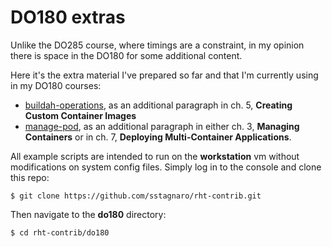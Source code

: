 # **DO180 extras**
Unlike the DO285 course, where timings are a constraint, in my opinion there is space in the DO180 for some additional content.

Here it's the extra material I've prepared so far and that I'm currently using in my DO180 courses:

- [buildah-operations](./buildah-operations), as an additional paragraph in ch. 5, **Creating Custom Container Images**
- [manage-pod](./manage-pod), as an additional paragraph in either ch. 3, **Managing Containers** or in ch. 7, **Deploying Multi-Container
  Applications**.

All example scripts are intended to run on the **workstation** vm without modifications on system config files. Simply log in to the console and clone this repo:

```
$ git clone https://github.com/sstagnaro/rht-contrib.git
```

Then navigate to the **do180** directory:

```
$ cd rht-contrib/do180
```

